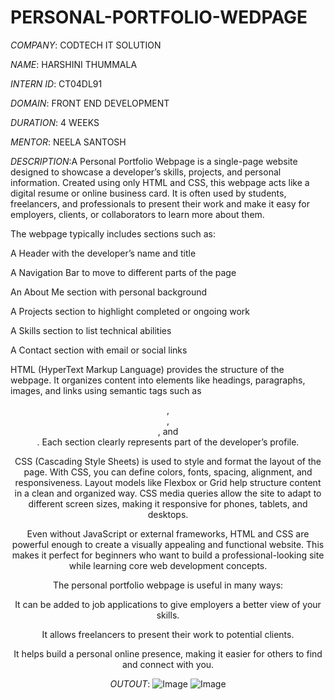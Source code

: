 # PERSONAL-PORTFOLIO-WEDPAGE

*COMPANY*: CODTECH IT SOLUTION

*NAME*: HARSHINI THUMMALA

*INTERN ID*: CT04DL91

*DOMAIN*: FRONT END DEVELOPMENT

*DURATION*: 4 WEEKS

*MENTOR*: NEELA SANTOSH


*DESCRIPTION*:A Personal Portfolio Webpage is a single-page website designed to showcase a developer’s skills, projects, and personal information. Created using only HTML and CSS, this webpage acts like a digital resume or online business card. It is often used by students, freelancers, and professionals to present their work and make it easy for employers, clients, or collaborators to learn more about them.

The webpage typically includes sections such as:

A Header with the developer’s name and title

A Navigation Bar to move to different parts of the page

An About Me section with personal background

A Projects section to highlight completed or ongoing work

A Skills section to list technical abilities

A Contact section with email or social links


HTML (HyperText Markup Language) provides the structure of the webpage. It organizes content into elements like headings, paragraphs, images, and links using semantic tags such as <header>, <nav>, <section>, and <footer>. Each section clearly represents part of the developer’s profile.

CSS (Cascading Style Sheets) is used to style and format the layout of the page. With CSS, you can define colors, fonts, spacing, alignment, and responsiveness. Layout models like Flexbox or Grid help structure content in a clean and organized way. CSS media queries allow the site to adapt to different screen sizes, making it responsive for phones, tablets, and desktops.

Even without JavaScript or external frameworks, HTML and CSS are powerful enough to create a visually appealing and functional website. This makes it perfect for beginners who want to build a professional-looking site while learning core web development concepts.

The personal portfolio webpage is useful in many ways:

It can be added to job applications to give employers a better view of your skills.

It allows freelancers to present their work to potential clients.

It helps build a personal online presence, making it easier for others to find and connect with you.


*OUTOUT*:
![Image](https://github.com/user-attachments/assets/811e5823-7202-4f67-96d5-eef0b7b8a5ce)
![Image](https://github.com/user-attachments/assets/894e22ba-8bba-4b44-901f-dd0df00ef2f4)



